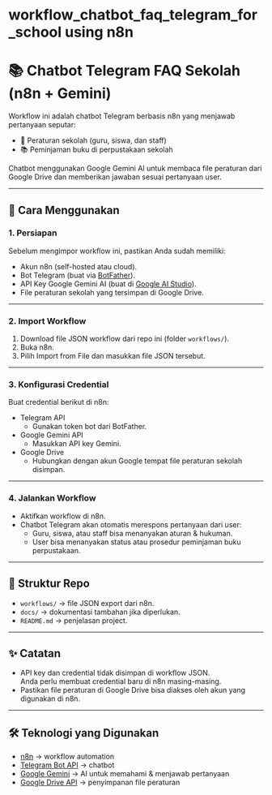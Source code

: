 # workflow_chatbot_faq_telegram_for_school using n8n


# 📚 Chatbot Telegram FAQ Sekolah (n8n + Gemini)

Workflow ini adalah chatbot Telegram berbasis n8n yang menjawab pertanyaan seputar:
- 📖 Peraturan sekolah (guru, siswa, dan staff)
- 📚 Peminjaman buku di perpustakaan sekolah

Chatbot menggunakan Google Gemini AI untuk membaca file peraturan dari Google Drive dan memberikan jawaban sesuai pertanyaan user.

---

## 🚀 Cara Menggunakan

### 1. Persiapan
Sebelum mengimpor workflow ini, pastikan Anda sudah memiliki:
- Akun n8n (self-hosted atau cloud).
- Bot Telegram (buat via [BotFather](https://core.telegram.org/bots#botfather)).
- API Key Google Gemini AI (buat di [Google AI Studio](https://aistudio.google.com/)).
- File peraturan sekolah yang tersimpan di Google Drive.

---

### 2. Import Workflow
1. Download file JSON workflow dari repo ini (folder `workflows/`).
2. Buka n8n.
3. Pilih Import from File dan masukkan file JSON tersebut.

---

### 3. Konfigurasi Credential
Buat credential berikut di n8n:

- Telegram API
  - Gunakan token bot dari BotFather.
- Google Gemini API
  - Masukkan API key Gemini.
- Google Drive
  - Hubungkan dengan akun Google tempat file peraturan sekolah disimpan.

---

### 4. Jalankan Workflow
- Aktifkan workflow di n8n.
- Chatbot Telegram akan otomatis merespons pertanyaan dari user:
  - Guru, siswa, atau staff bisa menanyakan aturan & hukuman.
  - User bisa menanyakan status atau prosedur peminjaman buku perpustakaan.

---

## 📂 Struktur Repo
- `workflows/` → file JSON export dari n8n.
- `docs/` → dokumentasi tambahan jika diperlukan.
- `README.md` → penjelasan project.

---

## ✨ Catatan
- API key dan credential tidak disimpan di workflow JSON.  
  Anda perlu membuat credential baru di n8n masing-masing.  
- Pastikan file peraturan di Google Drive bisa diakses oleh akun yang digunakan di n8n.  

---

## 🛠 Teknologi yang Digunakan
- [n8n](https://n8n.io) → workflow automation
- [Telegram Bot API](https://core.telegram.org/bots/api) → chatbot
- [Google Gemini](https://ai.google.dev) → AI untuk memahami & menjawab pertanyaan
- [Google Drive API](https://developers.google.com/drive) → penyimpanan file peraturan
